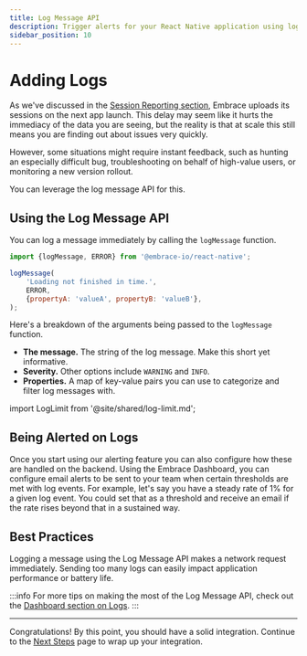 ```yaml
---
title: Log Message API
description: Trigger alerts for your React Native application using logs with the Embrace SDK
sidebar_position: 10
---
```


# Adding Logs

As we've discussed in the [Session Reporting section](/react-native/4x/integration/session-reporting), Embrace uploads its sessions on the next app launch.
This delay may seem like it hurts the immediacy of the data you are seeing, but the reality is that at scale this still means you are finding out about issues very quickly.

However, some situations might require instant feedback, such as hunting an especially difficult bug, troubleshooting on behalf of high-value users, or monitoring a new version rollout.

You can leverage the log message API for this.

## Using the Log Message API

You can log a message immediately by calling the `logMessage` function.

```javascript
import {logMessage, ERROR} from '@embrace-io/react-native';

logMessage(
	'Loading not finished in time.',
	ERROR,
	{propertyA: 'valueA', propertyB: 'valueB'},
);
```

Here's a breakdown of the arguments being passed to the `logMessage` function.

- **The message.** The string of the log message. Make this short yet informative.
- **Severity.** Other options include `WARNING` and `INFO`.
- **Properties.** A map of key-value pairs you can use to categorize and filter log messages with.  

import LogLimit from '@site/shared/log-limit.md';

<LogLimit />

## Being Alerted on Logs

Once you start using our alerting feature you can also configure how these are handled on the backend.
Using the Embrace Dashboard, you can configure email alerts to be sent to your team when certain thresholds are met with log events.
For example, let's say you have a steady rate of 1% for a given log event. You could set that as a threshold and receive an email if the rate rises beyond that in a sustained way.

## Best Practices

Logging a message using the Log Message API makes a network request immediately.
Sending too many logs can easily impact application performance or battery life.

:::info
For more tips on making the most of the Log Message API, check out the [Dashboard section on Logs](/product/logs/log-messages.md).
:::

---

Congratulations! By this point, you should have a solid integration. Continue to the [Next Steps](/react-native/4x/integration/next-steps) page to wrap up your integration.
